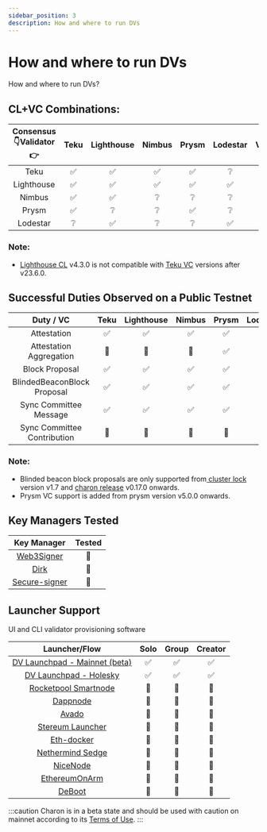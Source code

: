 ```yaml
---
sidebar_position: 3
description: How and where to run DVs
---
```


# How and where to run DVs

How and where to run DVs?

## CL+VC Combinations:
|Consensus:point_down:Validator:point_right:| Teku     | Lighthouse | Nimbus     | Prysm     | Lodestar   | Vouch     |
|:------------:|:--------:|:----------:|:----------:|:---------:|:----------:|:---------:|
|Teku       |:white_check_mark:|:white_check_mark:|:white_check_mark:|:white_check_mark:|:grey_question:|:white_check_mark:|
|Lighthouse |:white_check_mark:|:white_check_mark:|:white_check_mark:|:white_check_mark:|:white_check_mark:|:white_check_mark:|
|Nimbus     |:white_check_mark:|:white_check_mark:|:grey_question:|:grey_question:|:grey_question:|:grey_question:|
|Prysm      |:white_check_mark:|:grey_question:|:grey_question:|:white_check_mark:|:grey_question:|:grey_question:|
|Lodestar   |:grey_question:|:white_check_mark:|:grey_question:|:grey_question:|:white_check_mark:|:white_check_mark:|


### Note:
  <ul>
    <li><a href="https://github.com/sigp/lighthouse"> Lighthouse CL</a> v4.3.0 is not compatible with <a href="https://github.com/Consensys/teku">Teku VC</a> versions after v23.6.0.</li>
  </ul>

## Successful Duties Observed on a Public Testnet 
| Duty / VC    | Teku     | Lighthouse | Nimbus     | Prysm     | Lodestar   | Vouch     |
|:------------:|:--------:|:----------:|:----------:|:---------:|:----------:|:---------:|
|Attestation|:white_check_mark:|:white_check_mark:|:white_check_mark:|:white_check_mark:|:white_check_mark:|:white_check_mark:|
|Attestation Aggregation|:construction:|:construction:|:construction:|:white_check_mark:|:white_check_mark:|:red_circle:|
|Block Proposal|:white_check_mark:|:white_check_mark:|:white_check_mark:|:white_check_mark:|:white_check_mark:|:white_check_mark:|
|BlindedBeaconBlock Proposal|:white_check_mark:|:white_check_mark:|:white_check_mark:|:white_check_mark:|:white_check_mark:|:red_circle:|
|Sync Committee Message|:white_check_mark:|:white_check_mark:|:white_check_mark:|:white_check_mark:|:white_check_mark:|:white_check_mark:|
|Sync Committee Contribution|:construction:|:construction:|:construction:|:construction:|:white_check_mark:|:red_circle:|

### Note:
  <ul>
    <li>Blinded beacon block proposals are only supported from<a href="https://github.com/ObolNetwork/charon/blob/main/docs/configuration.md#cluster-config-change-log"> cluster lock</a> version v1.7 and <a href="https://github.com/ObolNetwork/charon/releases"> charon release</a> v0.17.0 onwards.</li>
    <li>Prysm VC support is added from prysm version v5.0.0 onwards.</li>
  </ul>



## Key Managers Tested
| Key Manager           | Tested           |
|:---------------------:|:----------------:|
|[Web3Signer](https://github.com/Consensys/web3signer)|:construction:    |
|[Dirk](https://github.com/attestantio/dirk/)|:red_circle:      |
|[Secure-signer](https://github.com/PufferFinance/secure-signer)|:construction:    |


## Launcher Support
UI and CLI validator provisioning software

| Launcher/Flow         | Solo             | Group              | Creator           |
|:---------------------:|:----------------:|:------------------:|:-----------------:|
|[DV Launchpad - Mainnet (beta)](../dvl/intro.md)|:white_check_mark:|:white_check_mark:|:white_check_mark:|
|[DV Launchpad - Holesky](../dvl/intro.md)|:white_check_mark:|:white_check_mark:|:white_check_mark:|
|[Rocketpool Smartnode](https://github.com/rocket-pool/smartnode)|:red_circle:|:construction:|:red_circle:|
|[Dappnode](https://github.com/dappnode/DAppNodePackage-obol-distributed-validator-goerli)|:red_circle:|:construction:|:construction:|
|[Avado](https://ava.do/)|:construction:|:construction:|:red_circle:|
|[Stereum Launcher](https://stereum.net/)|:construction:|:red_circle:|:red_circle:|
|[Eth-docker](https://eth-docker.net/)|:red_circle:|:construction:|:red_circle:|
|[Nethermind Sedge](https://github.com/NethermindEth/sedge)|:red_circle:|:construction:|:red_circle:|
|[NiceNode](https://www.nicenode.xyz/)|:red_circle:|:red_circle:|:red_circle:|
|[EthereumOnArm](https://ethereum-on-arm-documentation.readthedocs.io/en/latest/)|:red_circle:|:construction:|:red_circle:|
|[DeBoot](https://github.com/awmacpherson/deboot)|:red_circle:|:red_circle:|:red_circle:|

:::caution
Charon is in a beta state and should be used with caution on mainnet according to its [Terms of Use](https://obol.tech/terms.pdf).
:::
